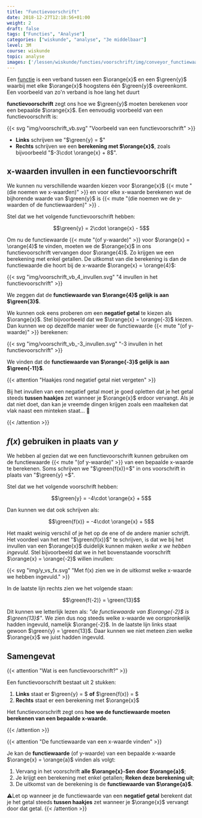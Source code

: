 ```yaml
---
title: "Functievoorschrift"
date: 2018-12-27T12:18:56+01:00
weight: 2
draft: false
tags: ["Functies", "Analyse"]
categories: ["wiskunde", "analyse", "3e middelbaar"]
level: 3M
course: wiskunde
topic: analyse
images: ['/lessen/wiskunde/functies/voorschrift/img/conveyor_functiewaarde.png']
---
```

Een [functie](../intro) is een verband tussen een $\orange{x}$ en een $\green{y}$ waarbij met elke $\orange{x}$ hoogstens één $\green{y}$ overeenkomt. Een voorbeeld van zo'n verband is hoe lang het duurt

**functievoorschrift** zegt ons hoe we $\green{y}$ moeten berekenen voor
een bepaalde $\orange{x}$. Een eenvoudig voorbeeld van een functievoorschrift is:

{{< svg "img/voorschrift_vb.svg" "Voorbeeld van een functievoorschrift" >}}

* **Links** schrijven we "$\green{y} = $"
* **Rechts** schrijven we een **berekening met $\orange{x}$**, zoals
bijvoorbeeld "$-3\cdot \orange{x} + 8$".

## x-waarden invullen in een functievoorschrift

We kunnen nu verschillende waarden kiezen voor $\orange{x}$
{{< mute "(die noemen we x-waarden)" >}} en voor elke x-waarde
berekenen wat de bijhorende waarde van $\green{y}$ is
{{< mute "(die noemen we de y-waarden of de functiewaarden)" >}} .

Stel dat we het volgende functievoorschrift hebben:

$$\green{y} = 2\cdot \orange{x} - 5$$

Om nu de functiewaarde {{< mute "(of y-waarde)" >}} voor $\orange{x} = \orange{4}$ te vinden, moeten we de
$\orange{x}$ in ons functievoorschrift vervangen door $\orange{4}$. Zo krijgen we een
berekening met enkel getallen. De uitkomst van die berekening is dan de
functiewaarde  die hoort bij de x-waarde $\orange{x} = \orange{4}$:

{{< svg "img/voorschrift_vb_4_invullen.svg" "4 invullen in het functievoorschrift" >}}

We zeggen dat de **functiewaarde van $\orange{4}$ gelijk is aan $\green{3}$**.

We kunnen ook eens proberen om een **negatief getal** te kiezen als $\orange{x}$.
Stel bijvoorbeeld dat we $\orange{x} = \orange{-3}$ kiezen. Dan kunnen we op
dezelfde manier weer de functiewaarde {{< mute "(of y-waarde)" >}} berekenen:

{{< svg "img/voorschrift_vb_-3_invullen.svg" "-3 invullen in het functievoorschrift" >}}

We vinden dat de **functiewaarde van $\orange{-3}$ gelijk is aan $\green{-11}$**.

{{< attention "Haakjes rond negatief getal niet vergeten" >}}

Bij het invullen van een negatief getal moet je goed opletten dat je het getal
steeds **tussen haakjes** zet wanneer je $\orange{x}$ erdoor vervangt. Als je
dat niet doet, dan kan je vreemde dingen krijgen zoals een maalteken dat vlak
naast een minteken staat... 🤨

{{< /attention >}}

## $f(x)$ gebruiken in plaats van $y$

We hebben al gezien dat we een functievoorschrift kunnen gebruiken om de
functiewaarde {{< mute "(of y-waarde)" >}} van een bepaalde x-waarde te berekenen. Soms schrijven we "$\green{f(x)}=$" in ons voorschrift in plaats van "$\green{y} =$".

Stel dat we het volgende voorschrift hebben:

$$\green{y} = -4\cdot \orange{x} + 5$$

Dan kunnen we dat ook schrijven als:

$$\green{f(x)} = -4\cdot \orange{x} + 5$$

Het maakt weinig verschil of je het op de ene of de andere manier schrijft. Het
voordeel van het met "$\green{f(x)}$" te schrijven, is dat we bij het invullen
van een $\orange{x}$ duidelijk kunnen maken *welke $x$ we hebben ingevuld*.
Stel bijvoorbeeld dat we in het bovenstaande voorschrift
$\orange{x} = \orange{-2}$ willen invullen:

{{< svg "img/y_vs_fx.svg" "Met f(x) zien we in de uitkomst welke x-waarde we hebben ingevuld." >}}

In de laatste lijn rechts zien we het volgende staan:

$$\green{f(-2)} = \green{13}$$

Dit kunnen we letterlijk lezen als: *"de functiewaarde van $\orange{-2}$ is
$\green{13}$"*. We zien dus nog steeds welke x-waarde we oorspronkelijk hadden
ingevuld, namelijk $\orange{-2}$. In de laatste lijn links staat gewoon
$\green{y} = \green{13}$. Daar kunnen we niet meteen zien welke $\orange{x}$ 
we juist hadden ingevuld.

## Samengevat

{{< attention "Wat is een functievoorschrift?" >}}

Een functievoorschrift bestaat uit 2 stukken:

1. **Links** staat er $\green{y} = $ **of** $\green{f(x)} = $
2. **Rechts** staat er een berekening met $\orange{x}$

Het functievoorschrift zegt ons **hoe we de functiewaarde moeten berekenen van
een bepaalde x-waarde**.

{{< /attention >}}

{{< attention "De functiewaarde van een x-waarde vinden" >}}

Je kan de **functiewaarde** (of y-waarde) van een bepaalde x-waarde $\orange{x}
= \orange{a}$ vinden als volgt:

1. Vervang in het voorschrift **alle $\orange{x}-$en door $\orange{a}$**;
2. Je krijgt een berekening met enkel getallen; **Reken deze berekening uit**;
3. De uitkomst van de berekening is de **functiewaarde van $\orange{a}$**.

⚠️Let op wanneer je de functiewaarde van een **negatief getal** berekent dat je
het getal steeds **tussen haakjes** zet wanneer je $\orange{x}$ vervangt door
dat getal.
{{< /attention >}}
